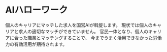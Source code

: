 # AIハローワーク
個人のキャリアにマッチした求人を国営AIが斡旋します。 現状では個人のキャリアと求人の適切なマッチができていません。 官民一体となり、個人のキャリアに合った職業とマッチングすることで、 今までうまく活用できなかった労働力の有効活用が期待されます。